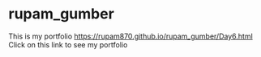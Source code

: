 # rupam_gumber
This is my portfolio
https://rupam870.github.io/rupam_gumber/Day6.html
Click on this link to see my portfolio
